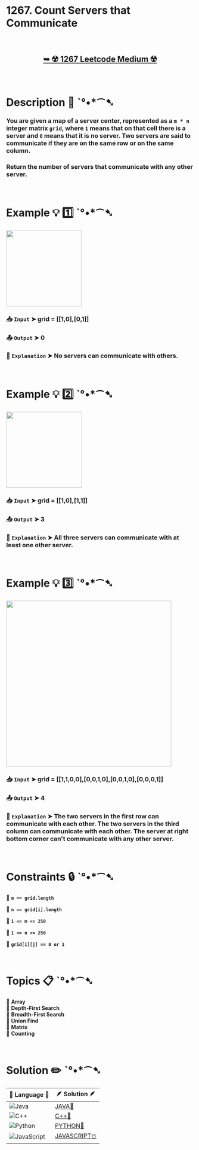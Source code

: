 # 1267. Count Servers that Communicate

</br>

<h2 align="center"> 

<a href="https://leetcode.com/problems/count-servers-that-communicate/description/?envType=daily-question&envId=2025-01-23"><strong>➥ ☢️ 1267 Leetcode Medium ☢️ </strong></a>
</h2>

</br>

# Description 📜 ˋ°•*⁀➷

### You are given a map of a server center, represented as a `m * n` integer matrix `grid`, where `1` means that on that cell there is a server and `0` means that it is no server. Two servers are said to communicate if they are on the same row or on the same column.

### Return the number of servers that communicate with any other server.

</br>

# Example 💡 1️⃣ ˋ°•*⁀➷

<img src="https://github.com/user-attachments/assets/8bc7fc30-8717-4e75-b139-8cf296c03426" width="202px" height="203px"/>

  ### 📥 `Input`  ➤ grid = [[1,0],[0,1]]

  ### 📤 `Output`  ➤ 0

  ### 🔦 `Explanation`  ➤ No servers can communicate with others.

</br>

# Example 💡 2️⃣ ˋ°•*⁀➷

<img src="https://github.com/user-attachments/assets/af005315-84f4-4564-be25-84a2de779cb5" width="203px" height="203px"/>

  ### 📥 `Input` ➤ grid = [[1,0],[1,1]]

  ### 📤 `Output`  ➤ 3

  ### 🔦 `Explanation` ➤  All three servers can communicate with at least one other server.

</br>

# Example 💡 3️⃣ ˋ°•*⁀➷

<img src="https://github.com/user-attachments/assets/73e79c88-013b-49ee-b997-6393c5eb9600" width="443px" height="443px"/>

  ### 📥 `Input` ➤ grid = [[1,1,0,0],[0,0,1,0],[0,0,1,0],[0,0,0,1]]

  ### 📤 `Output`  ➤ 4

  ### 🔦 `Explanation`  ➤ The two servers in the first row can communicate with each other. The two servers in the third column can communicate with each other. The server at right bottom corner can't communicate with any other server.

</br>

# Constraints 🔒 ˋ°•*⁀➷

🔹 **`m == grid.length`** </br>

🔹 **`n == grid[i].length`** </br>

🔹 **`1 <= m <= 250`** </br>

🔹 **`1 <= n <= 250`** </br>

🔹 **`grid[i][j] == 0 or 1`** </br>

</br>

# Topics 📋 ˋ°•*⁀➷

🔸 **Array**  </br>
🔸 **Depth-First Search**  </br>
🔸 **Breadth-First Search**  </br>
🔸 **Union Find**  </br>
🔸 **Matrix**  </br>
🔸 **Counting**  </br>

</br>

# Solution ✏️ ˋ°•*⁀➷

| 📒 Language 📒  | 🪶 Solution 🪶 |
| ------------- | ------------- |
|  ![Java](https://img.shields.io/badge/java-%23ED8B00.svg?style=for-the-badge&logo=openjdk&logoColor=white)  | [JAVA🍁](https://github.com/Prakhar-002/LEETCODE/blob/main/%F0%9F%8D%84%20Daily%20Challenge%202025%20%F0%9F%8D%B3/%F0%9F%94%AC%20Examine%20Thoroughly%20%F0%9F%A7%AC/01%20Jan%20%F0%9F%AA%BC/23%20-%2001%20-%202025%20---%201267.%20Count%20Servers%20that%20Communicate%20%E2%98%83%EF%B8%8F%20%F0%9F%8D%81%20%F0%9F%8D%B0%20%F0%9F%8E%B2/%F0%9F%8D%81JAVA%20-%201267.%20Count%20Servers%20that%20Communicate.java) |
|  ![C++](https://img.shields.io/badge/c++-%2300599C.svg?style=for-the-badge&logo=c%2B%2B&logoColor=white)  | [C++🎲](https://github.com/Prakhar-002/LEETCODE/blob/main/%F0%9F%8D%84%20Daily%20Challenge%202025%20%F0%9F%8D%B3/%F0%9F%94%AC%20Examine%20Thoroughly%20%F0%9F%A7%AC/01%20Jan%20%F0%9F%AA%BC/23%20-%2001%20-%202025%20---%201267.%20Count%20Servers%20that%20Communicate%20%E2%98%83%EF%B8%8F%20%F0%9F%8D%81%20%F0%9F%8D%B0%20%F0%9F%8E%B2/%F0%9F%8E%B2CPP%20-%201267.%20Count%20Servers%20that%20Communicate.cpp)  |
|  ![Python](https://img.shields.io/badge/python-3670A0?style=for-the-badge&logo=python&logoColor=ffdd54)    | [PYTHON🍰](https://github.com/Prakhar-002/LEETCODE/blob/main/%F0%9F%8D%84%20Daily%20Challenge%202025%20%F0%9F%8D%B3/%F0%9F%94%AC%20Examine%20Thoroughly%20%F0%9F%A7%AC/01%20Jan%20%F0%9F%AA%BC/23%20-%2001%20-%202025%20---%201267.%20Count%20Servers%20that%20Communicate%20%E2%98%83%EF%B8%8F%20%F0%9F%8D%81%20%F0%9F%8D%B0%20%F0%9F%8E%B2/%F0%9F%8D%B0PYTHON%20-%201267.%20Count%20Servers%20that%20Communicate.py) |
| ![JavaScript](https://img.shields.io/badge/javascript-%23323330.svg?style=for-the-badge&logo=javascript&logoColor=%23F7DF1E)   | [JAVASCRIPT☃️](https://github.com/Prakhar-002/LEETCODE/blob/main/%F0%9F%8D%84%20Daily%20Challenge%202025%20%F0%9F%8D%B3/%F0%9F%94%AC%20Examine%20Thoroughly%20%F0%9F%A7%AC/01%20Jan%20%F0%9F%AA%BC/23%20-%2001%20-%202025%20---%201267.%20Count%20Servers%20that%20Communicate%20%E2%98%83%EF%B8%8F%20%F0%9F%8D%81%20%F0%9F%8D%B0%20%F0%9F%8E%B2/%E2%98%83%EF%B8%8FJAVASCRIPT%20-%201267.%20Count%20Servers%20that%20Communicate.js) |
